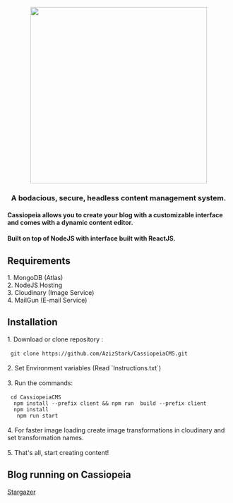 <p align="center"><img width=400 src="https://res.cloudinary.com/azizcloud/image/upload/v1583349609/h30jyec2kg0nyrv3xruc.svg" /></p>

<h3 align="center"> A bodacious, secure, headless content management system. </h3>

<h4> Cassiopeia allows you to create your blog with a customizable interface and comes with a dynamic content editor. </h4>

<h4>Built on top of NodeJS with interface built with ReactJS.</h4>



<h2> Requirements </h2>
<p>
    1. MongoDB (Atlas) <br/>
    2. NodeJS Hosting  <br/>
    3. Cloudinary (Image Service)  <br/>
    4. MailGun (E-mail Service) 
</p>


<h2> Installation </h2>
<p>
    1. Download or clone repository :  <br/> <br/>
            <code> git clone https://github.com/AzizStark/CassiopeiaCMS.git </code>  <br/> <br/>
    2. Set Environment variables (Read `Instructions.txt`)   <br/> <br/>
    3. Run the commands: <br/> <br/>
        <code> cd CassiopeiaCMS </code> <br/>
        <code>  npm install --prefix client && npm run  build --prefix client </code> <br/>
        <code>  npm install </code> <br/>
        <code>   npm run start </code> <br/>
        <br/>
     4. For faster image loading create image transformations in cloudinary and set transformation names.
    <br/><br/>
     5. That's all, start creating content! </p>
    
 <h2> Blog running on Cassiopeia </h2>
 
   [Stargazer](https://azizstark.unubo.app/blog "AzizStark's Blog")
